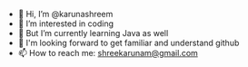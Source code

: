 - 👋 Hi, I’m @karunashreem
- 👀 I’m interested in coding
- 🌱 But I’m currently learning Java as well
- 💞️ I'm looking forward to get familiar and understand github
- 📫 How to reach me: shreekarunam@gmail.com

<!---
karunashreem/karunashreem is a ✨ special ✨ repository because its `README.md` (this file) appears on your GitHub profile.
You can click the Preview link to take a look at your changes.
--->
